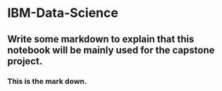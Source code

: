 # IBM-Data-Science
## Write some markdown to explain that this notebook will be mainly used for the capstone project.
### This is the mark down.
